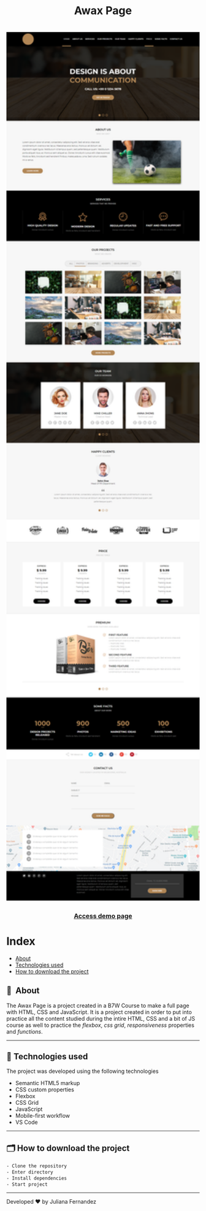 <h1 align="center">
    Awax Page
</h1>

<h1 align="center">
<img width="800" src="assets/images/presentation.PNG" alt="My cool logo"/>
  </h1>

<h3 align="center">
    <a href="https://awax-page.netlify.app/">Access demo page</a>
<h3 >

# Index

- [About](#-about)
- [Technologies used](#-technologies-used)
- [How to download the project](#-how-to-download-the-project)

## 🔖&nbsp; About

The Awax Page is a project created in a B7W Course to make a full page with HTML, CSS and JavaScript. It is a project created in order to put into practice all the content studied during the intire HTML, CSS and a bit of JS course as well to practice the *flexbox*, *css grid*, *responsiveness* properties and *functions*.


---

## 🚀 Technologies used

The project was developed using the following technologies

- Semantic HTML5 markup
- CSS custom properties
- Flexbox
- CSS Grid
- JavaScript
- Mobile-first workflow
- VS Code

---

## 🗂 How to download the project

    - Clone the repository
    - Enter directory
    - Install dependencies
    - Start project
   
---

Developed ❤ by Juliana Fernandez

